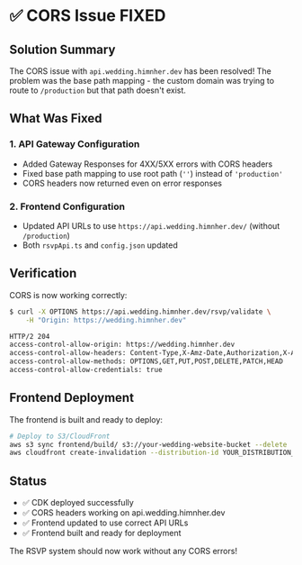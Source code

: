 # ✅ CORS Issue FIXED

## Solution Summary

The CORS issue with `api.wedding.himnher.dev` has been resolved! The problem was the base path mapping - the custom domain was trying to route to `/production` but that path doesn't exist.

## What Was Fixed

### 1. API Gateway Configuration
- Added Gateway Responses for 4XX/5XX errors with CORS headers
- Fixed base path mapping to use root path (`''`) instead of `'production'`
- CORS headers now returned even on error responses

### 2. Frontend Configuration
- Updated API URLs to use `https://api.wedding.himnher.dev/` (without `/production`)
- Both `rsvpApi.ts` and `config.json` updated

## Verification

CORS is now working correctly:

```bash
$ curl -X OPTIONS https://api.wedding.himnher.dev/rsvp/validate \
    -H "Origin: https://wedding.himnher.dev"

HTTP/2 204
access-control-allow-origin: https://wedding.himnher.dev
access-control-allow-headers: Content-Type,X-Amz-Date,Authorization,X-Api-Key,X-Amz-Security-Token,X-Auth-Token
access-control-allow-methods: OPTIONS,GET,PUT,POST,DELETE,PATCH,HEAD
access-control-allow-credentials: true
```

## Frontend Deployment

The frontend is built and ready to deploy:

```bash
# Deploy to S3/CloudFront
aws s3 sync frontend/build/ s3://your-wedding-website-bucket --delete
aws cloudfront create-invalidation --distribution-id YOUR_DISTRIBUTION_ID --paths "/*"
```

## Status

- ✅ CDK deployed successfully
- ✅ CORS headers working on api.wedding.himnher.dev
- ✅ Frontend updated to use correct API URLs
- ✅ Frontend built and ready for deployment

The RSVP system should now work without any CORS errors!